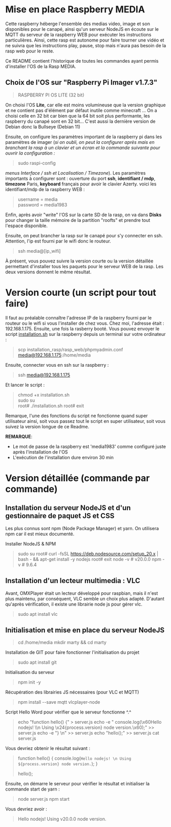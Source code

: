 # Mise en place Raspberry MEDIA

Cette raspberry héberge l'ensemble des medias video, image et son disponibles pour le canapé, ainsi qu'un serveur NodeJS en écoute sur le MQTT du serveur de la raspberry WEB pour exécuter les instructions particulières. Ainsi, cette rasp est autonome pour faire tourner une vidéo et ne suivra que les instructions play, pause, stop mais n'aura pas besoin de la rasp web pour le reste.

Ce README contient l'historique de toutes les commandes ayant permis d'installer l'OS de la Rasp MEDIA.   

## Choix de l'OS sur "Raspberry Pi Imager v1.7.3"

>RASPBERRY PI OS LITE (32 bit)

On choisi l'OS **Lite**, car elle est moins volumineuse que la version graphique et ne contient pas d'élément par défaut inutile comme minecraft ... On a choisi celle en 32 bit car bien que la 64 bit soit plus performante, les raspberry du canapé sont en 32 bit... C'est aussi la dernière version de Debian donc la Bullseye (Debian 11)       

Ensuite, on configure les paramètres important de la raspberry pi dans les paramètres de imager (*si on oubli, on peut la configurer après mais en branchant la rasp à un clavier et un écran et la commande suivante pour ouvrir la configuration :* 
> sudo raspi-config

*menus Interface / ssh et Localisation / Timezone*). Les paramètres importants à configurer sont : ouverture du port **ssh**, **identifiant / mdp**, **timezone** Paris, **keyboard** français pour avoir le clavier Azerty. voici les identifiant/mdp de la raspberry WEB :           
> username = media  
> password = media1983     

Enfin, après avoir "write" l'OS sur la carte SD de la rasp, on va dans **Disks** pour changer la taille mémoire de la partition "roofts" et prendre tout l'espace disponible.  

Ensuite, on peut brancher la rasp sur le canapé pour s'y connecter en ssh. Attention, l'ip est fourni par le wifi donc le routeur. 

> ssh media@[ip_wifi]

À présent, vous pouvez suivre la version courte ou la version détaillée permettant d'installer tous les paquets pour le serveur WEB de la rasp. Les deux versions donnent le même résultat.

# Version courte (un script pour tout faire)

Il faut au préalable connaître l'adresse IP de la raspberry fourni par le routeur ou le wifi si vous l'installer de chez vous. Chez moi, l'adresse était : 192.168.1.175. Ensuite, une fois la rasberry booté. Vous pouvez envoyer le script [installation.sh](installation.sh) sur la raspberry depuis un terminal sur votre ordinateur :     
> scp installation_rasp/rasp_web/phpmyadmin.conf media@192.168.1.175:/home/media    

Ensuite, connecter vous en ssh sur la raspberry :   
> ssh media@192.168.1.175   

Et lancer le script :   
> chmod +x installation.sh    
> sudo su  
> root# ./installation.sh
> root# exit

Remarque, l'une des fonctions du script ne fonctionne quand super utilisateur ainsi, soit vous passez tout le script en super utilisateur, soit vous suivez la version longue de ce Readme.

**REMARQUE**:   
- Le mot de passe de la raspberry est 'media1983' comme configuré juste après l'installation de l'OS    
- L'exécution de l'installation dure environ 30 min   

# Version détaillée (commande par commande)

## Installation du serveur NodeJS et d'un gestionnaire de paquet JS et CSS 

Les plus connus sont npm (Node Package Manager) et yarn. On utilisera npm car il est mieux documenté. 

Installer NodeJS & NPM
> sudo su
> root# curl -fsSL https://deb.nodesource.com/setup_20.x | bash - && apt-get install -y nodejs
> root# exit
> node -v # v20.0.0
> npm -v  # 9.6.4


## Installation d'un lecteur multimedia : VLC

Avant, OMXPlayer était un lecteur développé pour raspbian, mais il n'est plus maintenu, par conséquent, VLC semble un choix plus adapté. D'autant qu'après vérification, il existe une librairie node js pour gérer vlc. 

> sudo apt install vlc


## Initialisation et mise en place du serveur NodeJS

> cd /home/media
> mkdir marty && cd marty

Installation de GIT pour faire fonctionner l'initialisation du projet
> sudo apt install git

Initialisation du serveur
> npm init -y

Récupération des librairies JS nécessaires (pour VLC et MQTT)
> npm install --save mqtt vlcplayer-node

Script Hello Word pour vérifier que le serveur fonctionne ^.^
> echo "function hello() {" > server.js
> echo -e "    console.log(\x60Hello nodejs! \\\n Using \x24{process.version} node version.\x60);" >> server.js
> echo -e "} \\n" >> server.js
> echo "hello();" >> server.js 
> cat server.js

Vous devriez obtenir le résultat suivant : 
> function hello() {
>    console.log(`Hello nodejs! \n Using ${process.version} node version.`);
> } 
>
> hello();

Ensuite, on démarre le serveur pour vérifier le résultat et initialiser la commande start de yarn : 
> node server.js
> npm start

Vous devriez avoir : 
> Hello nodejs! 
>  Using v20.0.0 node version.
